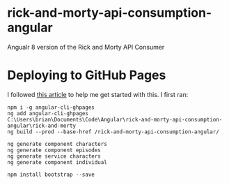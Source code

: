 # rick-and-morty-api-consumption-angular
 Angualr 8 version of the Rick and Morty API Consumer

 # Deploying to GitHub Pages
 I followed [this article](https://medium.com/@swarnakishore/deploying-angular-cli-project-to-github-pages-db49246598a1) to help me get started with this. I first ran:

```
npm i -g angular-cli-ghpages
ng add angular-cli-ghpages
C:\Users\brian\Documents\Code\Angular\rick-and-morty-api-consumption-angular\rick-and-morty
ng build --prod --base-href /rick-and-morty-api-consumption-angular/

ng generate component characters
ng generate component episodes
ng generate service characters
ng generate component individual
```

```
npm install bootstrap --save
```